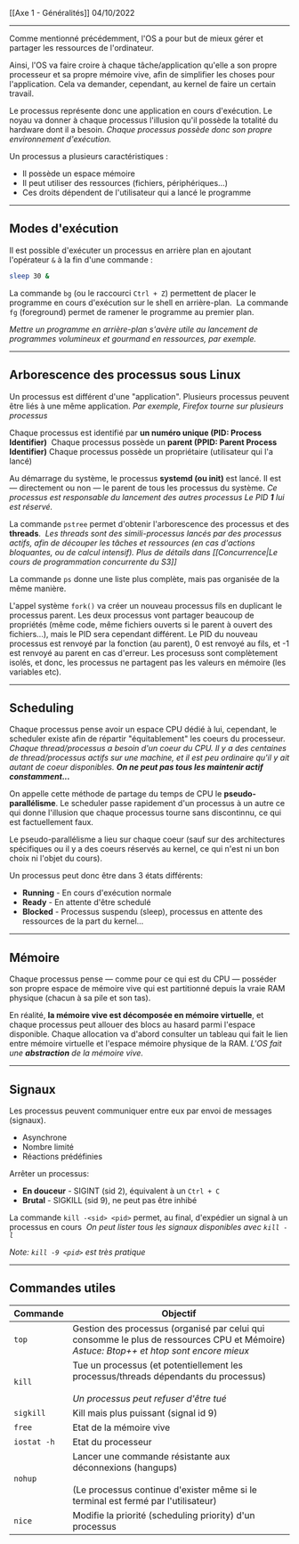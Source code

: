 [[Axe 1 - Généralités]]
04/10/2022
****

Comme mentionné précédemment, l'OS a pour but de mieux gérer et partager les ressources de l'ordinateur.

Ainsi, l'OS va faire croire à chaque tâche/application qu'elle a son propre processeur et sa propre mémoire vive, afin de simplifier les choses pour l'application. Cela va demander, cependant, au kernel de faire un certain travail. 

Le processus représente donc une application en cours d'exécution. Le noyau va donner à chaque processus l'illusion qu'il possède la totalité du hardware dont il a besoin.
	*Chaque processus possède donc son propre environnement d'exécution.*


Un processus a plusieurs caractéristiques : 
- Il possède un espace mémoire 
- Il peut utiliser des ressources (fichiers, périphériques…) 
- Ces droits dépendent de l'utilisateur qui a lancé le programme


****
## Modes d'exécution

Il est possible d'exécuter un processus en arrière plan en ajoutant l'opérateur `&` à la fin d'une commande :
```bash
sleep 30 &
```


La commande `bg` (ou le raccourci `Ctrl + Z`) permettent de placer le programme en cours d'exécution sur le shell en arrière-plan. 
La commande `fg` (foreground) permet de ramener le programme au premier plan. 

*Mettre un programme en arrière-plan s'avère utile au lancement de programmes volumineux et gourmand en ressources, par exemple.*


****
## Arborescence des processus sous Linux

Un processus est différent d'une "application". Plusieurs processus peuvent être liés à une même application.
	*Par exemple, Firefox tourne sur plusieurs processus*

Chaque processus est identifié par **un numéro unique (PID: Process Identifier)** 
Chaque processus possède un **parent (PPID: Parent Process Identifier)**
Chaque processus possède un propriétaire (utilisateur qui l'a lancé) 

Au démarrage du système, le processus **systemd (ou init)** est lancé. Il est — directement ou non — le parent de tous les processus du système.
	*Ce processus est responsable du lancement des autres processus
	Le PID **1** lui est réservé.* 


La commande `pstree` permet d'obtenir l'arborescence des processus et des **threads**. 
	*Les threads sont des simili-processus lancés par des processus actifs, afin de découper les tâches et ressources (en cas d'actions bloquantes, ou de calcul intensif). Plus de détails dans [[Concurrence|Le cours de programmation concurrente du S3]]*

La commande `ps` donne une liste plus complète, mais pas organisée de la même manière. 


L'appel système `fork()` va créer un nouveau processus fils en duplicant le processus parent. 
Les deux processus vont partager beaucoup de propriétés (même code, même fichiers ouverts si le parent à ouvert des fichiers...), mais le PID sera cependant différent. 
Le PID du nouveau processus est renvoyé par la fonction (au parent), 0 est renvoyé au fils, et -1 est renvoyé au parent en cas d'erreur. Les procesuss sont complètement isolés, et donc, les processus ne partagent pas les valeurs en mémoire (les variables etc). 


****
## Scheduling

Chaque processus pense avoir un espace CPU dédié à lui, cependant, le scheduler existe afin de répartir "équitablement" les coeurs du processeur.
	*Chaque thread/processus a besoin d'un coeur du CPU. Il y a des centaines de thread/processus actifs sur une machine, et il est peu ordinaire qu'il y ait autant de coeur disponibles. **On ne peut pas tous les maintenir actif constamment...***

On appelle cette méthode de partage du temps de CPU le **pseudo-parallélisme**. Le scheduler passe rapidement d'un processus à un autre ce qui donne l'illusion que chaque processus tourne sans discontinnu, ce qui est factuellement faux.


Le pseudo-parallélisme a lieu sur chaque coeur (sauf sur des architectures spécifiques ou il y a des coeurs réservés au kernel, ce qui n'est ni un bon choix ni l'objet du cours).

Un processus peut donc être dans 3 états différents: 
- **Running** - En cours d'exécution normale
- **Ready** - En attente d'être schedulé
- **Blocked** - Processus suspendu (sleep), processus en attente des ressources de la part du kernel...


****
## Mémoire

Chaque processus pense — comme pour ce qui est du CPU — posséder son propre espace de mémoire vive qui est partitionné depuis la vraie RAM physique (chacun à sa pile et son tas).

En réalité, **la mémoire vive est décomposée en mémoire virtuelle**, et chaque processus peut allouer des blocs au hasard parmi l'espace disponible. 
Chaque allocation va d'abord consulter un tableau qui fait le lien entre mémoire virtuelle et l'espace mémoire physique de la RAM. 
	*L'OS fait une **abstraction** de la mémoire vive.*


****
## Signaux

Les processus peuvent communiquer entre eux par envoi de messages (signaux). 
- Asynchrone 
- Nombre limité 
- Réactions prédéfinies 

Arrêter un processus: 
- **En douceur** - SIGINT (sid 2), équivalent à un `Ctrl + C`
- **Brutal** - SIGKILL (sid 9), ne peut pas être inhibé


La commande `kill -<sid> <pid>` permet, au final, d'expédier un signal à un processus en cours 
	*On peut lister tous les signaux disponibles avec `kill -l`*

*Note: `kill -9 <pid>` est très pratique*


****
## Commandes utiles

| Commande    | Objectif                                                                                                                                           |
| ----------- | -------------------------------------------------------------------------------------------------------------------------------------------------- |
| `top`       | Gestion des processus (organisé par celui qui consomme le plus de ressources CPU et Mémoire)<br>*Astuce: Btop++ et htop sont encore mieux*         |
| `kill`      | Tue un processus (et potentiellement les processus/threads dépendants du processus) <br><br>*Un processus peut refuser d'être tué*                 |
| `sigkill`   | Kill mais plus puissant (signal id 9)                                                                                                              |
| `free`      | Etat de la mémoire vive                                                                                                                            |
| `iostat -h` | Etat du processeur                                                                                                                                 |
| `nohup`     | Lancer une commande résistante aux déconnexions (hangups)<br><br>(Le processus continue d'exister même si le terminal est fermé par l'utilisateur) |
| `nice`      | Modifie la priorité (scheduling priority) d'un processus                                                                                           |
